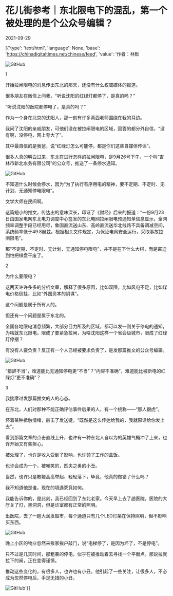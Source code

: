 # 花儿街参考｜东北限电下的混乱，第一个被处理的是个公众号编辑？

2021-09-29

[{'type': 'text/html', 'language': None, 'base': 'https://chinadigitaltimes.net/chinese/feed', 'value': '作者：林默

![GitHub](https://chinadigitaltimes.net/chinese/files/2021/09/post-671481-6153c786e4531.gif)

1

开始拉闸限电的消息传出东北的那天，还没有什么权威媒体的报道。

很多朋友在微信上问我，“听说沈阳的红绿灯都停了，是真的吗？”

“听说沈阳的医院都停电了，是真的吗？”

作为一个身在北京的沈阳人，那一刻有许多黄西老师围绕在我的耳边。

我问了沈阳的亲戚朋友，可他们没在被拉闸限电的区域，回答的都分外自信，“没有啊，没停电，网上夸大了”。

其中最自信的是我爸，说“红绿灯怎么可能停，都是你们这些自媒体传谣”。

很多人真的明白过来，东北在进行怎样的拉闸限电，是9月26号下午，一个叫“吉林市新北水务有限公司”的公众号，推送了一条停水通知。

![GitHub](https://chinadigitaltimes.net/chinese/files/2021/09/post-671481-6153c7891fa7c.)

不知道什么时候会停水，因为“为了执行有序用电的精神，要不定期、不定时、无计划、无通知停电限电”。

文学大师在民间啊。

这篇短小的推文，传达出的意味深长，印证了《财经》后来的报道：“一份9月23日由国家电网东北电力调度中心签发的东北电网拉闸限电预通知单信息显示，全网频率调整手段已经用尽，鲁固直流送山东、高岭直流送华北线路不具备调减空间，系统频率低于49.8赫兹。根据相关文件规定，为保证电网安全运行，采取事故拉闸限电”。

那“不定期、不定时、无计划、无通知停电限电”，并不是在下什么大棋，而是窘迫到怕把棋盘干废了。

2

为什么要限电？

这两天许许多多的分析文章，解释了很多原因，比如双限，比如风电不足，比如煤电价格倒挂，比如“外国资本的阴谋”。

这个问题是属于所有人的。

但还有一个问题是属于东北的。

全国各地限电消息频繁，大部分目力所及的区域，都可以发一则关于停电的通知，为啥就东北限电，限成了要紧急拉闸，为啥沈阳这样一个省会级城市，限成了红绿灯停摆？

有没有人要负责？反正有一个人已经被要求负责了，是发那篇推文的公众号编辑。

![GitHub](https://chinadigitaltimes.net/chinese/files/2021/09/post-671481-6153c78b519b8.)

“措辞不当”，难道能比无通知停电更“不当”？“内容不准确”，难道能比被断电的红绿灯“更不准确”？

3

我揣摩过发那篇推文的人的心态。

在东北，人们对那种不能正确评估事件后果的人，有一个统称——“那人很虎”。

怀着某种抵触情绪，敲击了发送键，“既然是这么传达给我的，我就原话给你发上去”。

看到那篇文章的点击直线上升，也许有一种东北人自以为的英雄气概冲了上来，也许开始又有些担心。

被处理了，也许是收入受到了影响，也许领了工作的盒饭。

也许会成为一个，被嘲笑的，匹夫之勇的小丑。

当然，也许只是教鞭高高举起、轻轻落下，毕竟，他真的做错了什么吗？

我不知道他是谁，现在的境遇究竟如何。

我能告诉你的，是此刻，我已经回到了东北老家。今天早上去了趟医院，医院的大厅关了灯，黑洞洞，但是诊室都有正常的照明。

出医院，去了一趟大润发超市，每个通道只有几个LED灯条在保持照明，但不影响买东西。

![GitHub](https://chinadigitaltimes.net/chinese/files/2021/09/post-671481-6153c78de2646.)

晚上小区的物业忽然来挨家挨户敲门，说“电梯停了，是因为坏了，不是停电”。

只不过是几天时间，那粗暴的停电，似乎在被推动着去寻找一个平衡点。那说拉就拉下的闸，正在变得谨慎。

推动这些变化的，有很多人，也许也有小丑。他引起了一些关注，让很多人，不必成为忽然停电后，手足无措的小丑。

![GitHub](https://chinadigitaltimes.net/chinese/files/2021/09/post-671481-6153c79036101.)'}]